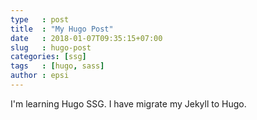 ```yaml
---
type   : post
title  : "My Hugo Post"
date   : 2018-01-07T09:35:15+07:00
slug   : hugo-post
categories: [ssg]
tags   : [hugo, sass]
author : epsi
---
```


I'm learning Hugo SSG.
I have migrate my Jekyll to Hugo.
